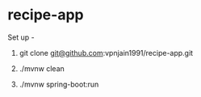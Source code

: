 # recipe-app

Set up -

  1) git clone git@github.com:vpnjain1991/recipe-app.git
  
  2) ./mvnw clean
  
  3) ./mvnw spring-boot:run
